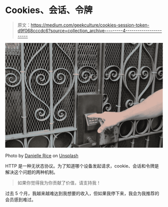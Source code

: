 # Cookies、会话、令牌

> 原文：<https://medium.com/geekculture/cookies-session-token-d9f068cccdc6?source=collection_archive---------4----------------------->

![](img/c0d7d38ee9e84aaa6bc36999de7171ec.png)

Photo by [Danielle Rice](https://unsplash.com/@drice22?utm_source=medium&utm_medium=referral) on [Unsplash](https://unsplash.com?utm_source=medium&utm_medium=referral)

HTTP 是一种无状态协议。为了知道哪个设备发起请求，cookie、会话和令牌是解决这个问题的两种机制。

> 如果你觉得我为你贡献了价值，请支持我！

过去 5 个月，我越来越难达到我想要的收入，但如果我停下来，我会为我推荐的会员感到难过。